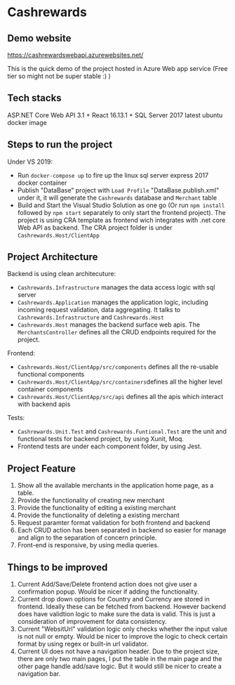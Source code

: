 # Cashrewards

## Demo website
https://cashrewardswebapi.azurewebsites.net/

This is the quick demo of the project hosted in Azure Web app service (Free tier so might not be super stable :) )


## Tech stacks
ASP.NET Core Web API 3.1 + React 16.13.1 + SQL Server 2017 latest ubuntu docker image


## Steps to run the project
Under VS 2019:
- Run `docker-compose up` to fire up the linux sql server express 2017 docker container 
- Publish "DataBase" project with `Load Profile` "DataBase.publish.xml" under it, it will generate the `Cashrewards` database and `Merchant` table
- Build and Start the Visual Studio Solution as one go (Or run `npm install` followed by `npm start` separately to only start the frontend project). The project is using CRA template as frontend wich integrates with .net core Web API as backend. The CRA project folder is under `Cashrewards.Host/ClientApp`


## Project Architecture
Backend is using clean architecuture:
- `Cashrewards.Infrastructure` manages the data access logic with sql server
- `Cashrewards.Application` manages the application logic, including incoming request validation, data aggregating. It talks to `Cashrewards.Infrastructure` and `Cashrewards.Host`
- `Cashrewards.Host` manages the backend surface web apis. The `MerchantsController` defines all the CRUD endpoints required for the project.

Frontend:
- `Cashrewards.Host/ClientApp/src/components` defines all the re-usable functional components
- `Cashrewards.Host/ClientApp/src/containers`defines all the higher level container components
- `Cashrewards.Host/ClientApp/src/api` defines all the apis which interact with backend apis

Tests:
- `Cashrewards.Unit.Test` and `Cashrewards.Funtional.Test` are the unit and functional tests for backend project, by using Xunit, Moq.
- Frontend tests are under each component folder, by using Jest.


## Project Feature
1. Show all the available merchants in the application home page, as a table.
2. Provide the functionality of creating new merchant
3. Provide the functionality of editing a existing merchant
4. Provide the functionality of deleting a existing merchant
5. Request paramter format validation for both frontend and backend 
6. Each CRUD action has been separated in backend so easier for manage and align to the separation of concern principle.
7. Front-end is responsive, by using media queries.


## Things to be improved
1. Current Add/Save/Delete frontend action does not give user a confirmation popup. Would be nicer if adding the functionality.
2. Current drop down options for Country and Currency are stored in frontend. Ideally these can be fetched from backend. However backend does have validtion logic to make sure the data is valid. This is just a consideration of improvement for data consistency.
3. Current "WebsitUrl" validation logic only checks whether the input value is not null or empty. Would be nicer to improve the logic to check certain format by using regex or built-in url validator.
4. Current UI does not have a navigation header. Due to the project size, there are only two main pages, I put the table in the main page and the other page handle add/save logic. But it would still be nicer to create a navigation bar. 

